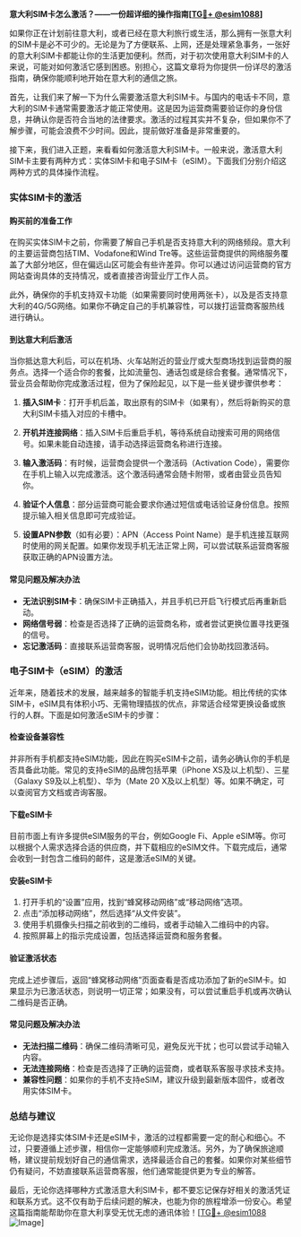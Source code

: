 **意大利SIM卡怎么激活？——一份超详细的操作指南[[TG💪+ @esim1088](https://t.me/s/esim1088)]**

如果你正在计划前往意大利，或者已经在意大利旅行或生活，那么拥有一张意大利的SIM卡是必不可少的。无论是为了方便联系、上网，还是处理紧急事务，一张好的意大利SIM卡都能让你的生活更加便利。然而，对于初次使用意大利SIM卡的人来说，可能对如何激活它感到困惑。别担心，这篇文章将为你提供一份详尽的激活指南，确保你能顺利地开始在意大利的通信之旅。

首先，让我们来了解一下为什么需要激活意大利SIM卡。与国内的电话卡不同，意大利的SIM卡通常需要激活才能正常使用。这是因为运营商需要验证你的身份信息，并确认你是否符合当地的法律要求。激活的过程其实并不复杂，但如果你不了解步骤，可能会浪费不少时间。因此，提前做好准备是非常重要的。

接下来，我们进入正题，来看看如何激活意大利SIM卡。一般来说，激活意大利SIM卡主要有两种方式：实体SIM卡和电子SIM卡（eSIM）。下面我们分别介绍这两种方式的具体操作流程。

### 实体SIM卡的激活

#### 购买前的准备工作
在购买实体SIM卡之前，你需要了解自己手机是否支持意大利的网络频段。意大利的主要运营商包括TIM、Vodafone和Wind Tre等。这些运营商提供的网络服务覆盖了大部分地区，但在偏远山区可能会有些许差异。你可以通过访问运营商的官方网站查询具体的支持情况，或者直接咨询营业厅工作人员。

此外，确保你的手机支持双卡功能（如果需要同时使用两张卡），以及是否支持意大利的4G/5G网络。如果你不确定自己的手机兼容性，可以拨打运营商客服热线进行确认。

#### 到达意大利后激活
当你抵达意大利后，可以在机场、火车站附近的营业厅或大型商场找到运营商的服务点。选择一个适合你的套餐，比如流量包、通话包或是综合套餐。通常情况下，营业员会帮助你完成激活过程，但为了保险起见，以下是一些关键步骤供参考：

1. **插入SIM卡**：打开手机后盖，取出原有的SIM卡（如果有），然后将新购买的意大利SIM卡插入对应的卡槽中。
   
2. **开机并连接网络**：插入SIM卡后重启手机，等待系统自动搜索可用的网络信号。如果未能自动连接，请手动选择运营商名称进行连接。

3. **输入激活码**：有时候，运营商会提供一个激活码（Activation Code），需要你在手机上输入以完成激活。这个激活码通常会随卡附带，或者由营业员告知你。

4. **验证个人信息**：部分运营商可能会要求你通过短信或电话验证身份信息。按照提示输入相关信息即可完成验证。

5. **设置APN参数**（如有必要）：APN（Access Point Name）是手机连接互联网时使用的网关配置。如果你发现手机无法正常上网，可以尝试联系运营商客服获取正确的APN设置方法。

#### 常见问题及解决办法
- **无法识别SIM卡**：确保SIM卡正确插入，并且手机已开启飞行模式后再重新启动。
- **网络信号弱**：检查是否选择了正确的运营商名称，或者尝试更换位置寻找更强的信号。
- **忘记激活码**：直接联系运营商客服，说明情况后他们会协助找回激活码。

### 电子SIM卡（eSIM）的激活

近年来，随着技术的发展，越来越多的智能手机支持eSIM功能。相比传统的实体SIM卡，eSIM具有体积小巧、无需物理插拔的优点，非常适合经常更换设备或旅行的人群。下面是如何激活eSIM卡的步骤：

#### 检查设备兼容性
并非所有手机都支持eSIM功能，因此在购买eSIM卡之前，请务必确认你的手机是否具备此功能。常见的支持eSIM的品牌包括苹果（iPhone XS及以上机型）、三星（Galaxy S9及以上机型）、华为（Mate 20 X及以上机型）等。如果不确定，可以查阅官方文档或咨询客服。

#### 下载eSIM卡
目前市面上有许多提供eSIM服务的平台，例如Google Fi、Apple eSIM等。你可以根据个人需求选择合适的供应商，并下载相应的eSIM文件。下载完成后，通常会收到一封包含二维码的邮件，这是激活eSIM的关键。

#### 安装eSIM卡
1. 打开手机的“设置”应用，找到“蜂窝移动网络”或“移动网络”选项。
2. 点击“添加移动网络”，然后选择“从文件安装”。
3. 使用手机摄像头扫描之前收到的二维码，或者手动输入二维码中的内容。
4. 按照屏幕上的指示完成设置，包括选择运营商和服务套餐。

#### 验证激活状态
完成上述步骤后，返回“蜂窝移动网络”页面查看是否成功添加了新的eSIM卡。如果显示为已激活状态，则说明一切正常；如果没有，可以尝试重启手机或再次确认二维码是否正确。

#### 常见问题及解决办法
- **无法扫描二维码**：确保二维码清晰可见，避免反光干扰；也可以尝试手动输入内容。
- **无法连接网络**：检查是否选择了正确的运营商，或者联系客服寻求技术支持。
- **兼容性问题**：如果你的手机不支持eSIM，建议升级到最新版本固件，或者改用实体SIM卡。

### 总结与建议

无论你是选择实体SIM卡还是eSIM卡，激活的过程都需要一定的耐心和细心。不过，只要遵循上述步骤，相信你一定能够顺利完成激活。另外，为了确保旅途顺畅，建议提前规划好自己的通信需求，选择最适合自己的套餐。如果你对某些细节仍有疑问，不妨直接联系运营商客服，他们通常能提供更为专业的解答。

最后，无论你选择哪种方式激活意大利SIM卡，都不要忘记保存好相关的激活凭证和联系方式。这不仅有助于后续问题的解决，也能为你的旅程增添一份安心。希望这篇指南能帮助你在意大利享受无忧无虑的通讯体验！[[TG💪+ @esim1088](https://t.me/s/esim1088) ![Image](https://i.postimg.cc/4NQfJmqS/Snipaste-2025-05-13-00-14-12.png)]